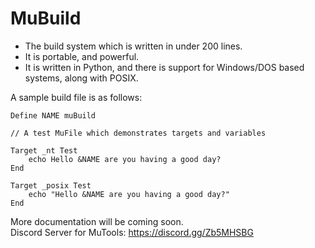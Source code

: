 # MuBuild

* The build system which is written in under 200 lines.
* It is portable, and powerful.
* It is written in Python, and there is support for Windows/DOS based systems, along with POSIX.

A sample build file is as follows:
```
Define NAME muBuild

// A test MuFile which demonstrates targets and variables

Target _nt Test
    echo Hello &NAME are you having a good day?
End

Target _posix Test
    echo "Hello &NAME are you having a good day?"
End
```

More documentation will be coming soon.<br>
Discord Server for MuTools: https://discord.gg/Zb5MHSBG
